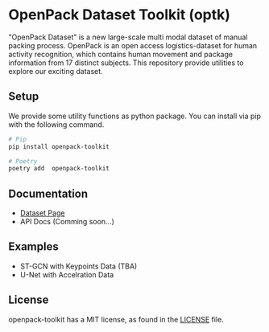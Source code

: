 # OpenPack Dataset Toolkit (optk)

"OpenPack Dataset" is a new large-scale multi modal dataset of manual packing process.
OpenPack is an open access logistics-dataset for human activity recognition, which contains human movement and package information from 17 distinct subjects.
This repository provide utilities to explore our exciting dataset.

## Setup

We provide some utility functions as python package. You can install via pip with the following command.

```bash
# Pip
pip install openpack-toolkit

# Poetry
poetry add  openpack-toolkit
```

## Documentation

- [Dataset Page](https://open-pack.github.io/)
- API Docs (Comming soon...)

## Examples

- ST-GCN with Keypoints Data (TBA)
- U-Net with Accelration Data

## License

openpack-toolkit has a MIT license, as found in the [LICENSE](./LICENCE) file.
